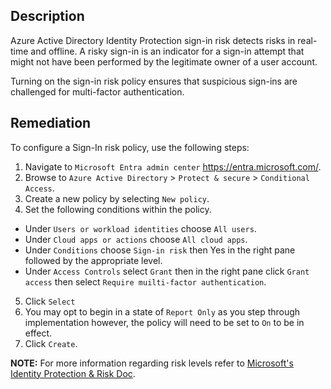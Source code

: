 ## Description

Azure Active Directory Identity Protection sign-in risk detects risks in real-time and offline. A risky sign-in is an indicator for a sign-in attempt that might not have been performed by the legitimate owner of a user account.

Turning on the sign-in risk policy ensures that suspicious sign-ins are challenged for multi-factor authentication.

## Remediation

To configure a Sign-In risk policy, use the following steps:

1. Navigate to `Microsoft Entra admin center` https://entra.microsoft.com/.
2. Browse to `Azure Active Directory` > `Protect & secure` > `Conditional Access`.
3. Create a new policy by selecting `New policy`.
4. Set the following conditions within the policy.
- Under `Users or workload identities` choose `All users`.
- Under `Cloud apps or actions` choose `All cloud apps`.
- Under `Conditions` choose `Sign-in risk` then Yes in the right pane followed by the appropriate level.
- Under `Access Controls` select `Grant` then in the right pane click `Grant access` then select `Require muilti-factor authentication`.
5. Click `Select`
6. You may opt to begin in a state of `Report Only` as you step through implementation however, the policy will need to be set to `On` to be in effect.
7. Click `Create`.

**NOTE:** For more information regarding risk levels refer to [Microsoft's Identity Protection & Risk Doc](https://learn.microsoft.com/en-us/azure/active-directory/identity-protection/concept-identity-protection-risks).
